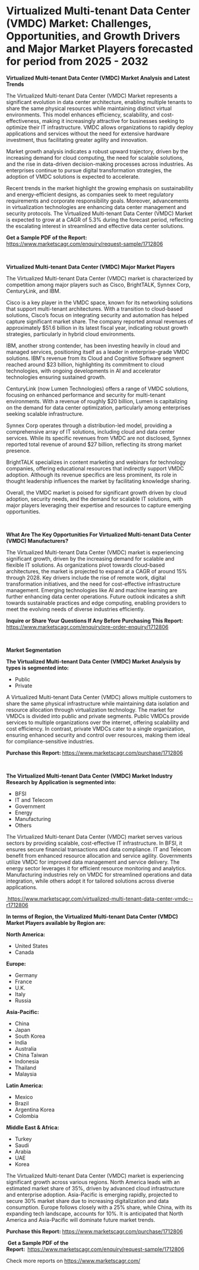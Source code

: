 <p><h1>Virtualized Multi-tenant Data Center (VMDC) Market: Challenges, Opportunities, and Growth Drivers and Major Market Players forecasted for period from 2025 - 2032</h1></p><p><strong>Virtualized Multi-tenant Data Center (VMDC) Market Analysis and Latest Trends</strong></p>
<p><p>The Virtualized Multi-tenant Data Center (VMDC) Market represents a significant evolution in data center architecture, enabling multiple tenants to share the same physical resources while maintaining distinct virtual environments. This model enhances efficiency, scalability, and cost-effectiveness, making it increasingly attractive for businesses seeking to optimize their IT infrastructure. VMDC allows organizations to rapidly deploy applications and services without the need for extensive hardware investment, thus facilitating greater agility and innovation.</p><p>Market growth analysis indicates a robust upward trajectory, driven by the increasing demand for cloud computing, the need for scalable solutions, and the rise in data-driven decision-making processes across industries. As enterprises continue to pursue digital transformation strategies, the adoption of VMDC solutions is expected to accelerate.</p><p>Recent trends in the market highlight the growing emphasis on sustainability and energy-efficient designs, as companies seek to meet regulatory requirements and corporate responsibility goals. Moreover, advancements in virtualization technologies are enhancing data center management and security protocols. The Virtualized Multi-tenant Data Center (VMDC) Market is expected to grow at a CAGR of 5.3% during the forecast period, reflecting the escalating interest in streamlined and effective data center solutions.</p></p>
<p><strong>Get a Sample PDF of the Report:&nbsp;</strong> <a href="https://www.marketscagr.com/enquiry/request-sample/1712806?utm_campaign=2529&utm_medium=2&utm_source=Github&utm_content=ia&utm_term=28032025&utm_id=virtualized-multi-tenant-data-center-vmdc">https://www.marketscagr.com/enquiry/request-sample/1712806</a></p>
<p>&nbsp;</p>
<p><strong>Virtualized Multi-tenant Data Center (VMDC) Major Market Players</strong></p>
<p><p>The Virtualized Multi-tenant Data Center (VMDC) market is characterized by competition among major players such as Cisco, BrightTALK, Synnex Corp, CenturyLink, and IBM. </p><p>Cisco is a key player in the VMDC space, known for its networking solutions that support multi-tenant architectures. With a transition to cloud-based solutions, Cisco’s focus on integrating security and automation has helped capture significant market share. The company reported annual revenues of approximately $51.6 billion in its latest fiscal year, indicating robust growth strategies, particularly in hybrid cloud environments.</p><p>IBM, another strong contender, has been investing heavily in cloud and managed services, positioning itself as a leader in enterprise-grade VMDC solutions. IBM's revenue from its Cloud and Cognitive Software segment reached around $23 billion, highlighting its commitment to cloud technologies, with ongoing developments in AI and accelerator technologies ensuring sustained growth.</p><p>CenturyLink (now Lumen Technologies) offers a range of VMDC solutions, focusing on enhanced performance and security for multi-tenant environments. With a revenue of roughly $20 billion, Lumen is capitalizing on the demand for data center optimization, particularly among enterprises seeking scalable infrastructure.</p><p>Synnex Corp operates through a distribution-led model, providing a comprehensive array of IT solutions, including cloud and data center services. While its specific revenues from VMDC are not disclosed, Synnex reported total revenue of around $27 billion, reflecting its strong market presence.</p><p>BrightTALK specializes in content marketing and webinars for technology companies, offering educational resources that indirectly support VMDC adoption. Although its revenue specifics are less prominent, its role in thought leadership influences the market by facilitating knowledge sharing.</p><p>Overall, the VMDC market is poised for significant growth driven by cloud adoption, security needs, and the demand for scalable IT solutions, with major players leveraging their expertise and resources to capture emerging opportunities.</p></p>
<p>&nbsp;</p>
<p><strong>What Are The Key Opportunities For Virtualized Multi-tenant Data Center (VMDC) Manufacturers?</strong></p>
<p><p>The Virtualized Multi-tenant Data Center (VMDC) market is experiencing significant growth, driven by the increasing demand for scalable and flexible IT solutions. As organizations pivot towards cloud-based architectures, the market is projected to expand at a CAGR of around 15% through 2028. Key drivers include the rise of remote work, digital transformation initiatives, and the need for cost-effective infrastructure management. Emerging technologies like AI and machine learning are further enhancing data center operations. Future outlook indicates a shift towards sustainable practices and edge computing, enabling providers to meet the evolving needs of diverse industries efficiently.</p></p>
<p><strong>Inquire or Share Your Questions If Any Before Purchasing This Report:</strong> <a href="https://www.marketscagr.com/enquiry/pre-order-enquiry/1712806?utm_campaign=2529&utm_medium=2&utm_source=Github&utm_content=ia&utm_term=28032025&utm_id=virtualized-multi-tenant-data-center-vmdc">https://www.marketscagr.com/enquiry/pre-order-enquiry/1712806</a></p>
<p>&nbsp;</p>
<p><strong>Market Segmentation</strong></p>
<p><strong>The Virtualized Multi-tenant Data Center (VMDC) Market Analysis by types is segmented into:</strong></p>
<p><ul><li>Public</li><li>Private</li></ul></p>
<p><p>A Virtualized Multi-tenant Data Center (VMDC) allows multiple customers to share the same physical infrastructure while maintaining data isolation and resource allocation through virtualization technology. The market for VMDCs is divided into public and private segments. Public VMDCs provide services to multiple organizations over the internet, offering scalability and cost efficiency. In contrast, private VMDCs cater to a single organization, ensuring enhanced security and control over resources, making them ideal for compliance-sensitive industries.</p></p>
<p><strong>Purchase this Report:&nbsp;</strong><a href="https://www.marketscagr.com/purchase/1712806?utm_campaign=2529&utm_medium=2&utm_source=Github&utm_content=ia&utm_term=28032025&utm_id=virtualized-multi-tenant-data-center-vmdc">https://www.marketscagr.com/purchase/1712806</a></p>
<p>&nbsp;</p>
<p><strong>The Virtualized Multi-tenant Data Center (VMDC) Market Industry Research by Application is segmented into:</strong></p>
<p><ul><li>BFSI</li><li>IT and Telecom</li><li>Government</li><li>Energy</li><li>Manufacturing</li><li>Others</li></ul></p>
<p><p>The Virtualized Multi-tenant Data Center (VMDC) market serves various sectors by providing scalable, cost-effective IT infrastructure. In BFSI, it ensures secure financial transactions and data compliance. IT and Telecom benefit from enhanced resource allocation and service agility. Governments utilize VMDC for improved data management and service delivery. The energy sector leverages it for efficient resource monitoring and analytics. Manufacturing industries rely on VMDC for streamlined operations and data integration, while others adopt it for tailored solutions across diverse applications.</p></p>
<p><a href="https://www.marketscagr.com/virtualized-multi-tenant-data-center-vmdc--r1712806?utm_campaign=2529&utm_medium=2&utm_source=Github&utm_content=ia&utm_term=28032025&utm_id=virtualized-multi-tenant-data-center-vmdc">&nbsp;https://www.marketscagr.com/virtualized-multi-tenant-data-center-vmdc--r1712806</a></p>
<p><strong>In terms of Region, the Virtualized Multi-tenant Data Center (VMDC) Market Players available by Region are:</strong></p>
<p>
    <p> <strong> North America: </strong>
        <ul>
            <li>United States</li>
            <li>Canada</li>
        </ul>
        </p> 
    <p> <strong> Europe: </strong>
        <ul>
            <li>Germany</li>
            <li>France</li>
            <li>U.K.</li>
            <li>Italy</li>
            <li>Russia</li>
        </ul>
        </p> 
    <p> <strong> Asia-Pacific: </strong>
        <ul>
            <li>China</li>
            <li>Japan</li>
            <li>South Korea</li>
            <li>India</li>
            <li>Australia</li>
            <li>China Taiwan</li>
            <li>Indonesia</li>
            <li>Thailand</li>
            <li>Malaysia</li>
        </ul>
        </p> 
    <p> <strong> Latin America: </strong>
        <ul>
            <li>Mexico</li>
            <li>Brazil</li>
            <li>Argentina Korea</li>
            <li>Colombia</li>
        </ul>
        </p> 
    <p> <strong> Middle East & Africa: </strong>
        <ul>
            <li>Turkey</li>
            <li>Saudi</li>
            <li>Arabia</li>
            <li>UAE</li>
            <li>Korea</li>
        </ul>
    </p>
    </p>
<p><p>The Virtualized Multi-tenant Data Center (VMDC) market is experiencing significant growth across various regions. North America leads with an estimated market share of 35%, driven by advanced cloud infrastructure and enterprise adoption. Asia-Pacific is emerging rapidly, projected to secure 30% market share due to increasing digitalization and data consumption. Europe follows closely with a 25% share, while China, with its expanding tech landscape, accounts for 10%. It is anticipated that North America and Asia-Pacific will dominate future market trends.</p></p>
<p><strong>Purchase this Report: </strong><a href="https://www.marketscagr.com/purchase/1712806?utm_campaign=2529&utm_medium=2&utm_source=Github&utm_content=ia&utm_term=28032025&utm_id=virtualized-multi-tenant-data-center-vmdc">https://www.marketscagr.com/purchase/1712806</a></p>
<p>&nbsp;<strong>Get a Sample PDF of the Report:&nbsp;&nbsp;</strong><a href="https://www.marketscagr.com/enquiry/request-sample/1712806?utm_campaign=2529&utm_medium=2&utm_source=Github&utm_content=ia&utm_term=28032025&utm_id=virtualized-multi-tenant-data-center-vmdc">https://www.marketscagr.com/enquiry/request-sample/1712806</a></p>
<p><strong></strong></p>
<p>Check more reports on <a href="https://www.marketscagr.com/?utm_campaign=2529&utm_medium=2&utm_source=Github&utm_content=ia&utm_term=28032025&utm_id=virtualized-multi-tenant-data-center-vmdc">https://www.marketscagr.com/</a></p>